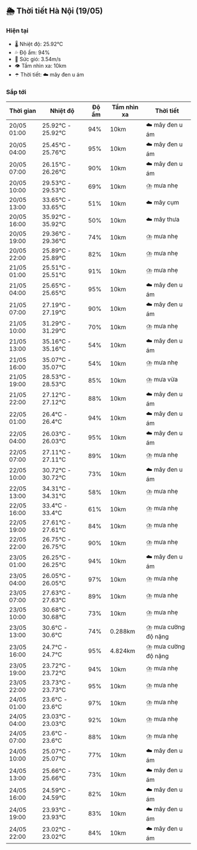 ## 🌦️ Thời tiết Hà Nội (19/05)

### Hiện tại

- 🌡️ Nhiệt độ: 25.92℃
- 💦 Độ ẩm: 94%
- 💨 Sức gió: 3.54m/s
- 👁️ Tầm nhìn xa: 10km
- ☂️ Thời tiết: ☁️ mây đen u ám

### Sắp tới

| Thời gian | Nhiệt độ | Độ ẩm | Tầm nhìn xa | Thời tiết |
| --- | --- | --- | --- | --- |
| 20/05 01:00 | 25.92℃ - 25.92℃ | 94% | 10km | ☁️ mây đen u ám |
| 20/05 04:00 | 25.45℃ - 25.76℃ | 95% | 10km | ☁️ mây đen u ám |
| 20/05 07:00 | 26.15℃ - 26.26℃ | 90% | 10km | ☁️ mây đen u ám |
| 20/05 10:00 | 29.53℃ - 29.53℃ | 69% | 10km | ⛈️ mưa nhẹ |
| 20/05 13:00 | 33.65℃ - 33.65℃ | 51% | 10km | ☁️ mây cụm |
| 20/05 16:00 | 35.92℃ - 35.92℃ | 50% | 10km | ☁️ mây thưa |
| 20/05 19:00 | 29.36℃ - 29.36℃ | 74% | 10km | ⛈️ mưa nhẹ |
| 20/05 22:00 | 25.89℃ - 25.89℃ | 82% | 10km | ⛈️ mưa nhẹ |
| 21/05 01:00 | 25.51℃ - 25.51℃ | 91% | 10km | ⛈️ mưa nhẹ |
| 21/05 04:00 | 25.65℃ - 25.65℃ | 95% | 10km | ☁️ mây đen u ám |
| 21/05 07:00 | 27.19℃ - 27.19℃ | 90% | 10km | ☁️ mây đen u ám |
| 21/05 10:00 | 31.29℃ - 31.29℃ | 70% | 10km | ⛈️ mưa nhẹ |
| 21/05 13:00 | 35.16℃ - 35.16℃ | 54% | 10km | ☁️ mây đen u ám |
| 21/05 16:00 | 35.07℃ - 35.07℃ | 54% | 10km | ⛈️ mưa nhẹ |
| 21/05 19:00 | 28.53℃ - 28.53℃ | 85% | 10km | ⛈️ mưa vừa |
| 21/05 22:00 | 27.12℃ - 27.12℃ | 88% | 10km | ☁️ mây đen u ám |
| 22/05 01:00 | 26.4℃ - 26.4℃ | 94% | 10km | ☁️ mây đen u ám |
| 22/05 04:00 | 26.03℃ - 26.03℃ | 95% | 10km | ☁️ mây đen u ám |
| 22/05 07:00 | 27.11℃ - 27.11℃ | 89% | 10km | ⛈️ mưa nhẹ |
| 22/05 10:00 | 30.72℃ - 30.72℃ | 73% | 10km | ☁️ mây đen u ám |
| 22/05 13:00 | 34.31℃ - 34.31℃ | 58% | 10km | ⛈️ mưa nhẹ |
| 22/05 16:00 | 33.4℃ - 33.4℃ | 61% | 10km | ⛈️ mưa nhẹ |
| 22/05 19:00 | 27.61℃ - 27.61℃ | 84% | 10km | ⛈️ mưa nhẹ |
| 22/05 22:00 | 26.75℃ - 26.75℃ | 90% | 10km | ⛈️ mưa nhẹ |
| 23/05 01:00 | 26.25℃ - 26.25℃ | 94% | 10km | ☁️ mây đen u ám |
| 23/05 04:00 | 26.05℃ - 26.05℃ | 97% | 10km | ⛈️ mưa nhẹ |
| 23/05 07:00 | 27.63℃ - 27.63℃ | 89% | 10km | ⛈️ mưa nhẹ |
| 23/05 10:00 | 30.68℃ - 30.68℃ | 73% | 10km | ⛈️ mưa nhẹ |
| 23/05 13:00 | 30.6℃ - 30.6℃ | 74% | 0.288km | ⛈️ mưa cường độ nặng |
| 23/05 16:00 | 24.7℃ - 24.7℃ | 95% | 4.824km | ⛈️ mưa cường độ nặng |
| 23/05 19:00 | 23.72℃ - 23.72℃ | 94% | 10km | ⛈️ mưa nhẹ |
| 23/05 22:00 | 23.73℃ - 23.73℃ | 95% | 10km | ⛈️ mưa nhẹ |
| 24/05 01:00 | 23.6℃ - 23.6℃ | 97% | 10km | ⛈️ mưa nhẹ |
| 24/05 04:00 | 23.03℃ - 23.03℃ | 92% | 10km | ⛈️ mưa nhẹ |
| 24/05 07:00 | 23.6℃ - 23.6℃ | 88% | 10km | ⛈️ mưa nhẹ |
| 24/05 10:00 | 25.07℃ - 25.07℃ | 77% | 10km | ☁️ mây đen u ám |
| 24/05 13:00 | 25.66℃ - 25.66℃ | 73% | 10km | ☁️ mây đen u ám |
| 24/05 16:00 | 24.59℃ - 24.59℃ | 82% | 10km | ☁️ mây đen u ám |
| 24/05 19:00 | 23.93℃ - 23.93℃ | 83% | 10km | ☁️ mây đen u ám |
| 24/05 22:00 | 23.02℃ - 23.02℃ | 84% | 10km | ☁️ mây đen u ám |

